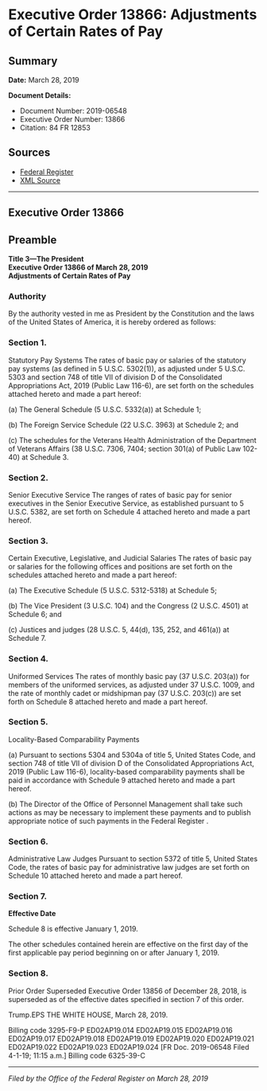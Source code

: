 # Executive Order 13866: Adjustments of Certain Rates of Pay

## Summary

**Date:** March 28, 2019

**Document Details:**
- Document Number: 2019-06548
- Executive Order Number: 13866
- Citation: 84 FR 12853

## Sources
- [Federal Register](https://www.federalregister.gov/documents/2019/04/02/2019-06548/adjustments-of-certain-rates-of-pay)
- [XML Source](https://www.federalregister.gov/documents/full_text/xml/2019/04/02/2019-06548.xml)

---

## Executive Order 13866

## Preamble

**Title 3—The President**  
**Executive Order 13866 of March 28, 2019**  
**Adjustments of Certain Rates of Pay**

### Authority

By the authority vested in me as President by the Constitution and the laws of the United States of America, it is hereby ordered as follows:
### Section 1.

Statutory Pay Systems
The rates of basic pay or salaries of the statutory pay systems (as defined in 5 U.S.C. 5302(1)), as adjusted under 5 U.S.C. 5303 and section 748 of title VII of division D of the Consolidated Appropriations Act, 2019 (Public Law 116-6), are set forth on the schedules attached hereto and made a part hereof:

(a) The General Schedule (5 U.S.C. 5332(a)) at Schedule 1;

(b) The Foreign Service Schedule (22 U.S.C. 3963) at Schedule 2; and

(c) The schedules for the Veterans Health Administration of the Department of Veterans Affairs (38 U.S.C. 7306, 7404; section 301(a) of Public Law 102-40) at Schedule 3.
### Section 2.

Senior Executive Service
The ranges of rates of basic pay for senior executives in the Senior Executive Service, as established pursuant to 5 U.S.C. 5382, are set forth on Schedule 4 attached hereto and made a part hereof.
### Section 3.

Certain Executive, Legislative, and Judicial Salaries
The rates of basic pay or salaries for the following offices and positions are set forth on the schedules attached hereto and made a part hereof:

(a) The Executive Schedule (5 U.S.C. 5312-5318) at Schedule 5;

(b) The Vice President (3 U.S.C. 104) and the Congress (2 U.S.C. 4501) at Schedule 6; and

(c) Justices and judges (28 U.S.C. 5, 44(d), 135, 252, and 461(a)) at Schedule 7.
### Section 4.

Uniformed Services
The rates of monthly basic pay (37 U.S.C. 203(a)) for members of the uniformed services, as adjusted under 37 U.S.C. 1009, and the rate of monthly cadet or midshipman pay (37 U.S.C. 203(c)) are set forth on Schedule 8 attached hereto and made a part hereof.
### Section 5.

Locality-Based Comparability Payments

(a) Pursuant to sections 5304 and 5304a of title 5, United States Code, and section 748 of title VII of division D of the Consolidated Appropriations Act, 2019 (Public Law 116-6), locality-based comparability payments shall be paid in accordance with Schedule 9 attached hereto and made a part hereof.

(b) The Director of the Office of Personnel Management shall take such actions as may be necessary to implement these payments and to publish appropriate notice of such payments in the 
Federal Register
.
### Section 6.

Administrative Law Judges
Pursuant to section 5372 of title 5, United States Code, the rates of basic pay for administrative law judges are set forth on Schedule 10 attached hereto and made a part hereof.
### Section 7.

**Effective Date**

Schedule 8 is effective January 1, 2019.

The other schedules contained herein are effective on the first day of the first applicable pay period beginning on or after January 1, 2019.
### Section 8.

Prior Order Superseded
Executive Order 13856 of December 28, 2018, is superseded as of the effective dates specified in section 7 of this order.

Trump.EPS
THE WHITE HOUSE,
March 28, 2019.

Billing code 3295-F9-P
ED02AP19.014
ED02AP19.015
ED02AP19.016
ED02AP19.017
ED02AP19.018
ED02AP19.019
ED02AP19.020
ED02AP19.021
ED02AP19.022
ED02AP19.023
ED02AP19.024
[FR Doc. 2019-06548
Filed 4-1-19; 11:15 a.m.]
Billing code 6325-39-C

---

*Filed by the Office of the Federal Register on March 28, 2019*
